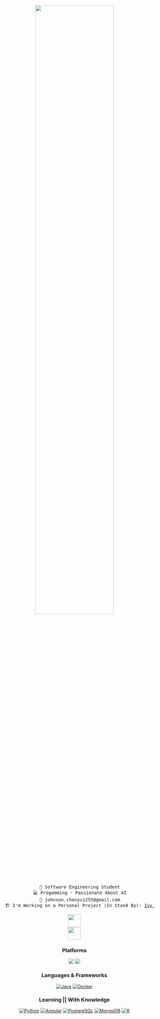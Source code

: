 <div align="center">
<img src="https://readme-typing-svg.demolab.com?font=Inconsolata&weight=500&size=50&duration=4000&pause=300&color=7BF2F7FF&center=true&vCenter=true&multiline=true&repeat=false&random=false&width=1300&height=140&lines=Hello!+Hello!;I'm+Johnson%2C+a+Man+With+Just+a+Keyboard+%E2%9C%A9" width="70%" />
<br><br>
<pre>
    💼 Software Engineering Student
    💻 Progamming - Passionate About AI
    📩 johnson.chenyu1255@gmail.com
    🏗️ I'm Working on a Personal Project (In Stand By): <a href="https://github.com/Johnson1255/Ivy-AI">Ivy AI</a>
</pre>

<img src="https://user-images.githubusercontent.com/74038190/212284100-561aa473-3905-4a80-b561-0d28506553ee.gif" height="40" />
  <br>
<img src="https://user-images.githubusercontent.com/74038190/226127923-0e8b7792-7b3c-462b-951b-63c96ba1a5af.gif" height="40" />

### Platforms
[![](https://img.shields.io/badge/Arch_Linux-1793D1?style=for-the-badge&logo=arch-linux&logoColor=white)](https://archlinux.org)
[![](https://img.shields.io/badge/Windows_10-0078D6?style=for-the-badge&logo=windows_10&logoColor=white)](https://www.microsoft.com)

### Languages & Frameworks
[![Java](https://img.shields.io/badge/Java-ED8B00?style=for-the-badge&logo=openjdk&logoColor=white)](https://dev.java)
[![Docker](https://img.shields.io/badge/docker-%230db7ed.svg?style=for-the-badge&logo=docker&logoColor=white)](https://www.docker.com)

### Learning || With Knowledge
[![Python](https://img.shields.io/badge/Python-3776AB?style=for-the-badge&logo=python&logoColor=white)](https://www.python.org)
[![Angular](https://img.shields.io/badge/Angular-DD0031?style=for-the-badge&logo=angular&logoColor=white)](https://angular.io)
[![PostgreSQL](https://img.shields.io/badge/PostgreSQL-316192?style=for-the-badge&logo=postgresql&logoColor=white)](https://www.postgresql.org)
[![MongoDB](https://img.shields.io/badge/MongoDB-4EA94B?style=for-the-badge&logo=mongodb&logoColor=white)](https://www.mongodb.com)
[![R](https://img.shields.io/badge/R-276DC3?style=for-the-badge&logo=r&logoColor=white)](https://www.r-project.org)

</div>

<!--
#### Languages

[![](https://img.shields.io/badge/Java-ED8B00?style=flat-square&logo=openjdk&logoColor=white)](https://dev.java)

#### Learning
[![](https://img.shields.io/badge/Python-3776AB?style=flat-square&logo=python&logoColor=white)](https://www.python.org)
[![](https://img.shields.io/badge/Angular-DD0031?style=flat-square&logo=angular&logoColor=white)](https://angular.io)
[![](https://img.shields.io/badge/MySQL-005C84?style=flat-square&logo=mysql&logoColor=white)](https://www.mysql.com)
[![](https://img.shields.io/badge/MongoDB-4EA94B?style=flat-square&logo=mongodb&logoColor=white)](https://www.mongodb.com)
[![](https://img.shields.io/badge/Express.js-404D59?style=flat-square)](https://expressjs.com)

![](https://github-readme-stats.vercel.app/api/top-langs/?username=Johnson1255&theme=blue-green)

**Johnson1255/Johnson1255** is a ✨ _special_ ✨ repository because its `README.md` (this file) appears on your GitHub profile.

Here are some ideas to get you started:

- 🔭 I’m currently working on ...
- 🌱 I’m currently learning ...
- 👯 I’m looking to collaborate on ...
- 🤔 I’m looking for help with ...
- 💬 Ask me about ...
- 📫 How to reach me: ...
- 😄 Pronouns: ...
- ⚡ Fun fact: ...
-->
